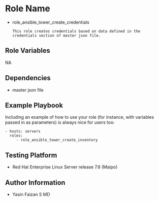 Role Name
=========

- role_ansible_tower_create_credentials

      This role creates credentials based on data defined in the credentials section of master json file.

Role Variables
--------------

NA

Dependencies
------------

- master json file

Example Playbook
----------------

Including an example of how to use your role (for instance, with variables passed in as parameters) is always nice for users too:

    - hosts: servers
      roles:
         - role_ansible_tower_create_inventory

Testing Platform
----------------

- Red Hat Enterprise Linux Server release 7.6 (Maipo)

Author Information
------------------

- Yasin Faizan S MD
